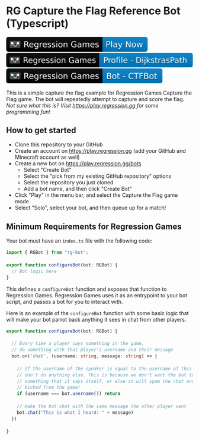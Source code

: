 # RG Capture the Flag Reference Bot (Typescript)

[![RG](./images/RGPlayNow.svg)](https://play.regression.gg) [![RG](./images/RGProfilePage.svg)](https://play.regression.gg/users/10) [![RG](./images/RGBotPage.svg)](https://play.regression.gg/leaderboard)

This is a simple capture the flag example for Regression Games Capture the Flag game. The bot will repeatedly
attempt to capture and score the flag.
_Not sure what this is? Visit https://play.regression.gg for some programming fun!_

## How to get started

* Clone this repository to your GitHub
* Create an account on https://play.regression.gg (add your GitHub and Minecraft account as well)
* Create a new bot on https://play.regression.gg/bots
  * Select "Create Bot"
  * Select the "pick from my existing GitHub repository" options
  * Select the repository you just cloned
  * Add a bot name, and then click "Create Bot"
* Click "Play" in the menu bar, and select the Capture the Flag game mode
* Select "Solo", select your bot, and then queue up for a match!

## Minimum Requirements for Regression Games

Your bot must have an `index.ts` file with the following code:

```javascript
import { RGBot } from "rg-bot";

export function configureBot(bot: RGBot) {
  // Bot logic here
}
```
This defines a `configureBot` function and exposes that function to Regression Games.
Regression Games uses it as an entrypoint to your bot script, and passes a bot for you to interact with.

Here is an example of the `configureBot` function with some basic logic that will make your bot parrot back
anything it sees in chat from other players.

```typescript
export function configureBot(bot: RGBot) {

  // Every time a player says something in the game, 
  // do something with that player's username and their message
  bot.on('chat', (username: string, message: string) => {

    // If the username of the speaker is equal to the username of this bot, 
    // don't do anything else. This is because we don't want the bot to repeat 
    // something that it says itself, or else it will spam the chat and be 
    // kicked from the game!
    if (username === bot.username()) return

    // make the bot chat with the same message the other player sent
    bot.chat("This is what I heard: " + message)
  })
  
}
```